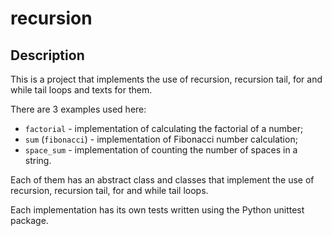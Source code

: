 # recursion
## Description
This is a project that implements the use of recursion, recursion tail, for and while tail loops and texts for them.

There are 3 examples used here:
- `factorial` - implementation of calculating the factorial of a number;
- `sum` (`fibonacci`) - implementation of Fibonacci number calculation;
- `space_sum` - implementation of counting the number of spaces in a string.

Each of them has an abstract class and classes that implement the use of recursion, recursion tail, for and while tail loops.

Each implementation has its own tests written using the Python unittest package.
